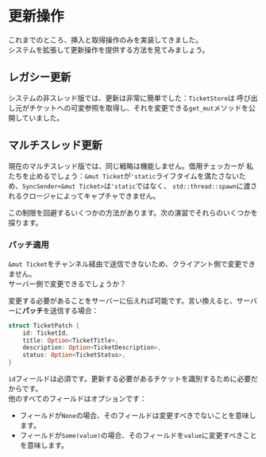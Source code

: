 # 更新操作

これまでのところ、挿入と取得操作のみを実装してきました。\
システムを拡張して更新操作を提供する方法を見てみましょう。

## レガシー更新

システムの非スレッド版では、更新は非常に簡単でした：`TicketStore`は
呼び出し元がチケットへの可変参照を取得し、それを変更できる`get_mut`メソッドを公開していました。

## マルチスレッド更新

現在のマルチスレッド版では、同じ戦略は機能しません。借用チェッカーが
私たちを止めるでしょう：`&mut Ticket`が`'static`ライフタイムを満たさないため、`SyncSender<&mut Ticket>`は`'static`ではなく、
`std::thread::spawn`に渡されるクロージャによってキャプチャできません。

この制限を回避するいくつかの方法があります。次の演習でそれらのいくつかを探ります。

### パッチ適用

`&mut Ticket`をチャンネル経由で送信できないため、クライアント側で変更できません。\
サーバー側で変更できるでしょうか？

変更する必要があることをサーバーに伝えれば可能です。言い換えると、サーバーに**パッチ**を送信する場合：

```rust
struct TicketPatch {
    id: TicketId,
    title: Option<TicketTitle>,
    description: Option<TicketDescription>,
    status: Option<TicketStatus>,
}
```

`id`フィールドは必須です。更新する必要があるチケットを識別するために必要だからです。\
他のすべてのフィールドはオプションです：

- フィールドが`None`の場合、そのフィールドは変更すべきでないことを意味します。
- フィールドが`Some(value)`の場合、そのフィールドを`value`に変更すべきことを意味します。